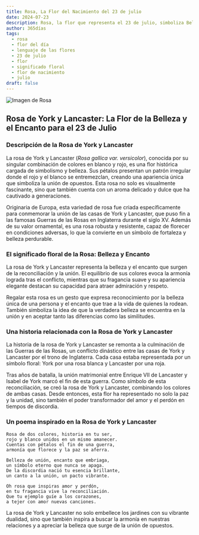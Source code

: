 ```yaml
---
title: Rosa, La Flor del Nacimiento del 23 de julio
date: 2024-07-23
description: Rosa, la flor que representa el 23 de julio, simboliza Belleza y encanto. Descubre su fascinante historia, significado en el lenguaje de las flores y una poesía que celebra su belleza.
author: 365días
tags:
  - rosa
  - flor del día
  - lenguaje de las flores
  - 23 de julio
  - flor
  - significado floral
  - flor de nacimiento
  - julio
draft: false
---
```



![Imagen de Rosa](https://cdn.pixabay.com/photo/2014/03/30/13/01/rose-301406_1280.jpg#center)


## Rosa de York y Lancaster: La Flor de la Belleza y el Encanto para el 23 de Julio

### Descripción de la Rosa de York y Lancaster

La rosa de York y Lancaster (_Rosa gallica var. versicolor_), conocida por su singular combinación de colores en blanco y rojo, es una flor histórica cargada de simbolismo y belleza. Sus pétalos presentan un patrón irregular donde el rojo y el blanco se entremezclan, creando una apariencia única que simboliza la unión de opuestos. Esta rosa no solo es visualmente fascinante, sino que también cuenta con un aroma delicado y dulce que ha cautivado a generaciones.

Originaria de Europa, esta variedad de rosa fue criada específicamente para conmemorar la unión de las casas de York y Lancaster, que puso fin a las famosas Guerras de las Rosas en Inglaterra durante el siglo XV. Además de su valor ornamental, es una rosa robusta y resistente, capaz de florecer en condiciones adversas, lo que la convierte en un símbolo de fortaleza y belleza perdurable.

### El significado floral de la Rosa: Belleza y Encanto

La rosa de York y Lancaster representa la belleza y el encanto que surgen de la reconciliación y la unión. El equilibrio de sus colores evoca la armonía lograda tras el conflicto, mientras que su fragancia suave y su apariencia elegante destacan su capacidad para atraer admiración y respeto.

Regalar esta rosa es un gesto que expresa reconocimiento por la belleza única de una persona y el encanto que trae a la vida de quienes la rodean. También simboliza la idea de que la verdadera belleza se encuentra en la unión y en aceptar tanto las diferencias como las similitudes.

### Una historia relacionada con la Rosa de York y Lancaster

La historia de la rosa de York y Lancaster se remonta a la culminación de las Guerras de las Rosas, un conflicto dinástico entre las casas de York y Lancaster por el trono de Inglaterra. Cada casa estaba representada por un símbolo floral: York por una rosa blanca y Lancaster por una roja.

Tras años de batalla, la unión matrimonial entre Enrique VII de Lancaster y Isabel de York marcó el fin de esta guerra. Como símbolo de esta reconciliación, se creó la rosa de York y Lancaster, combinando los colores de ambas casas. Desde entonces, esta flor ha representado no solo la paz y la unidad, sino también el poder transformador del amor y el perdón en tiempos de discordia.

### Un poema inspirado en la Rosa de York y Lancaster

```
Rosa de dos colores, historia en tu ser,  
rojo y blanco unidos en un mismo amanecer.  
Cuentas con pétalos el fin de una guerra,  
armonía que florece y la paz se aferra.  

Belleza de unión, encanto que embriaga,  
un símbolo eterno que nunca se apaga.  
De la discordia nació tu esencia brillante,  
un canto a la unión, un pacto vibrante.  

Oh rosa que inspiras amor y perdón,  
en tu fragancia vive la reconciliación.  
Que tu ejemplo guíe a los corazones,  
a tejer con amor nuevas canciones.  
```

La rosa de York y Lancaster no solo embellece los jardines con su vibrante dualidad, sino que también inspira a buscar la armonía en nuestras relaciones y a apreciar la belleza que surge de la unión de opuestos.
